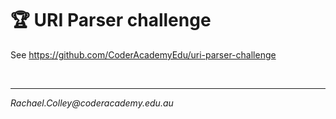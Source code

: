 # 🏆 URI Parser challenge

See https://github.com/CoderAcademyEdu/uri-parser-challenge

<br>

<hr>

*Rachael.Colley<span>@coderacademy<span>.edu.au*